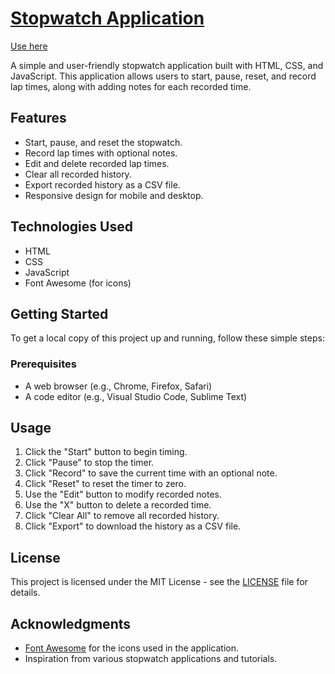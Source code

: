 # [Stopwatch Application](https://ananggadipa.github.io/stopwatch/)

[Use here](https://ananggadipa.github.io/stopwatch/)

A simple and user-friendly stopwatch application built with HTML, CSS, and JavaScript. This application allows users to start, pause, reset, and record lap times, along with adding notes for each recorded time.

## Features

- Start, pause, and reset the stopwatch.
- Record lap times with optional notes.
- Edit and delete recorded lap times.
- Clear all recorded history.
- Export recorded history as a CSV file.
- Responsive design for mobile and desktop.

## Technologies Used

- HTML
- CSS
- JavaScript
- Font Awesome (for icons)

## Getting Started

To get a local copy of this project up and running, follow these simple steps:

### Prerequisites

- A web browser (e.g., Chrome, Firefox, Safari)
- A code editor (e.g., Visual Studio Code, Sublime Text)

## Usage

1. Click the "Start" button to begin timing.
2. Click "Pause" to stop the timer.
3. Click "Record" to save the current time with an optional note.
4. Click "Reset" to reset the timer to zero.
5. Use the "Edit" button to modify recorded notes.
6. Use the "X" button to delete a recorded time.
7. Click "Clear All" to remove all recorded history.
8. Click "Export" to download the history as a CSV file.

## License

This project is licensed under the MIT License - see the [LICENSE](LICENSE) file for details.

## Acknowledgments

- [Font Awesome](https://fontawesome.com/) for the icons used in the application.
- Inspiration from various stopwatch applications and tutorials.
